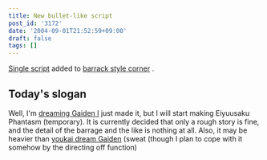 ```yaml
---
title: New bullet-like script
post_id: '3172'
date: '2004-09-01T21:52:59+09:00'
draft: false
tags: []
---
```


[Single script](/3171) added to [barrack style corner](/tag/danmakufu) .

## Today's slogan

Well, I'm [dreaming Gaiden I](/touhou-pcb-g) just made it, but I will start making Eiyuusaku Phantasm (temporary). It is currently decided that only a rough story is fine, and the detail of the barrage and the like is nothing at all. Also, it may be heavier than [youkai dream Gaiden](/touhou-pcb-g) (sweat (though I plan to cope with it somehow by the directing off function)